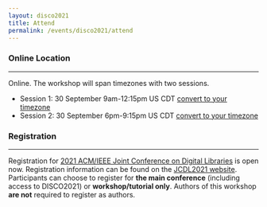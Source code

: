 ```yaml
---
layout: disco2021
title: Attend
permalink: /events/disco2021/attend
---
```

### Online Location
---
Online. The workshop will span timezones with two sessions.

- Session 1: 30 September 9am-12:15pm US CDT [convert to your timezone](https://www.timeanddate.com/worldclock/fixedtime.html?iso=20210930T09&p1=5158&ah=3&am=15)
- Session 2: 30 September 6pm-9:15pm US CDT [convert to your timezone](https://www.timeanddate.com/worldclock/fixedtime.html?iso=20210930T18&p1=5158&ah=3&am=15)

### Registration
---
Registration for [2021 ACM/IEEE Joint Conference on Digital Libraries](https://2021.jcdl.org) is open now. Registration information can be found on the [JCDL2021 website](https://2021.jcdl.org/registration). Participants can choose to register for **the main conference** (including access to DISCO2021) or **workshop/tutorial only**. Authors of this workshop **are not** required to register as authors.

